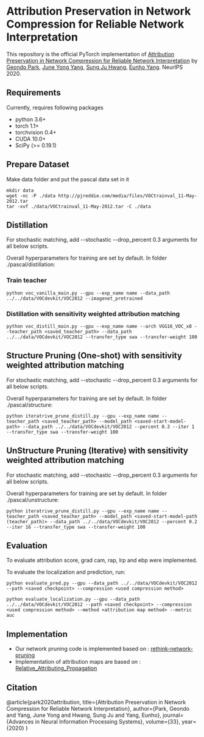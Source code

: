 # Attribution Preservation in Network Compression for Reliable Network Interpretation
This repository is the official PyTorch implementation of [Attribution Preservation in Network Compression for Reliable Network Interpretation](https://arxiv.org/abs/2010.15054) by [Geondo Park](https://github.com/GeondoPark), [June Yong Yang](), [Sung Ju Hwang](http://www.sungjuhwang.com), [Eunho Yang](https://sites.google.com/site/yangeh/). NeurIPS 2020.

## Requirements
Currently, requires following packages
- python 3.6+
- torch 1.1+
- torchvision 0.4+
- CUDA 10.0+
- SciPy (>= 0.19.1)

## Prepare Dataset
Make data folder and put the pascal data set in it

```makefolder
mkdir data
wget -nc -P ./data http://pjreddie.com/media/files/VOCtrainval_11-May-2012.tar
tar -xvf ./data/VOCtrainval_11-May-2012.tar -C ./data
```
## Distillation
For stochastic matching, add --stochastic --drop_percent 0.3 arguments for all below scripts.

Overall hyperparameters for training are set by default. In folder ./pascal/distillation:
### Train teacher
```makefolder
python voc_vanilla_main.py --gpu --exp_name name --data_path ../../data/VOCdevkit/VOC2012 --imagenet_pretrained
```
### Distillation with sensitivity weighted attribution matching
```makefolder
python voc_distill_main.py --gpu --exp_name name --arch VGG16_VOC_x8 --teacher_path <saved_teacher_path> --data_path ../../data/VOCdevkit/VOC2012 --transfer_type swa --transfer-weight 100
```

## Structure Pruning (One-shot) with sensitivity weighted attribution matching
For stochastic matching, add --stochastic --drop_percent 0.3 arguments for all below scripts.

Overall hyperparameters for training are set by default. In folder ./pascal/structure:
```makefolder
python iteratrive_prune_distill.py --gpu --exp_name name --teacher_path <saved_teacher_path> --model_path <saved-start-model-path> --data_path ../../data/VOCdevkit/VOC2012 --percent 0.3 --iter 1 --transfer_type swa --transfer-weight 100
```

## UnStructure Pruning (Iterative) with sensitivity weighted attribution matching
For stochastic matching, add --stochastic --drop_percent 0.3 arguments for all below scripts.

Overall hyperparameters for training are set by default. In folder ./pascal/unstructure:
```makefolder
python iteratrive_prune_distill.py --gpu --exp_name name --teacher_path <saved_teacher_path> --model_path <saved-start-model-path (teacher_path)> --data_path ../../data/VOCdevkit/VOC2012 --percent 0.2 --iter 16 --transfer_type swa --transfer-weight 100
```
## Evaluation
To evaluate attribution score, grad cam, rap, lrp and ebp were implemented.

To evaluate the localization and prediction, run:

```eval
python evaluate_pred.py --gpu --data_path ../../data/VOCdevkit/VOC2012 --path <saved checkpoint> --compression <used compression method>
```
```
python evaluate_localization.py --gpu --data_path ../../data/VOCdevkit/VOC2012 --path <saved checkpoint> --compression <used compression method> --method <attribution map method> --metric auc
```
## Implementation
 - Our network pruning code is implemented based on : [rethink-network-pruning](https://github.com/Eric-mingjie/rethinking-network-pruning)
 - Implementation of attribution maps are based on : [Relative_Attributing_Propagation](https://github.com/wjNam/Relative_Attributing_Propagation)
## Citation
@article{park2020attribution,
  title={Attribution Preservation in Network Compression for Reliable Network Interpretation},
  author={Park, Geondo and Yang, June Yong and Hwang, Sung Ju and Yang, Eunho},
  journal={Advances in Neural Information Processing Systems},
  volume={33},
  year={2020}
}
